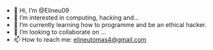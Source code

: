 - 👋 Hi, I’m @Elineu09
- 👀 I’m interested in computing, hacking and...
- 🌱 I’m currently learning how to programme and be an ethical hacker.
- 💞️ I’m looking to collaborate on ...
- 📫 How to reach me: elineutomas4@gmail.com 

<!---
Elineu09/Elineu09 is a ✨ special ✨ repository because its `README.md` (this file) appears on your GitHub profile.
You can click the Preview link to take a look at your changes.
--->
